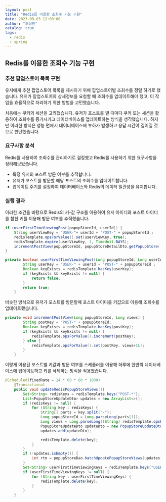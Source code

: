 ```yaml
---
layout: post
title: "Redis를 이용한 조회수 기능 구현"
date: 2023-09-03 12:00:00
author: "조상원"
catalog: true
tags:
  - redis
  - spring
---
```


## **Redis를 이용한 조회수 기능 구현**

### 추천 팝업스토어 목록 구현
유저에게 추천 팝업스토어 목록을 제시하기 위해 팝업스토어별 조회수를 정렬 하기로 했습니다. 유저가 팝업스토어의 상세정보를 요청할 때 조회수를 업데이트해야 했고, 이 작업을 효율적으로 처리하기 위한 방법을 고민했습니다.

처음에는 쿠키와 세션을 고려했습니다. 유저가 포스트를 열 때마다 쿠키 또는 세션을 활용하여 조회수를 증가시키고 데이터베이스를 업데이트하는 방식을 생각했습니다. 하지만 이러한 방식은 성능 면에서 데이터베이스에 부하가 발생하고 응답 시간이 길어질 것으로 판단했습니다.

### 요구사항 분석
Redis를 사용하여 조회수를 관리하기로 결정했고 Redis를 사용하기 위한 요구사항을 정리해보았습니다.

- 특정 유저의 포스트 방문 여부를 추적합니다.
- 유저가 포스트를 방문할 해당 포스트의 조회수를 업데이트합니다.
- 업데이트 주기를 설정하여 데이터베이스와 Redis의 데이터 일관성을 유지합니다.

### 실행 결과
이러한 조건을 바탕으로 Redis의 키-값 구조를 이용하여 유저 아이디와 포스트 아이디를 합친 키를 이용해 방문 여부를 추적했습니다.

```java
if (userFirstTimeViewingPost(popupStoreId, userId)) {
    String userViewKey = "USER-"+ userId + "POST-" + popupStoreId ;
    redisTemplate.opsForValue().set(userViewKey, true);
    redisTemplate.expire(userViewKey, 1, TimeUnit.DAYS);
    incrementPostView(popupStoreId, popupStoreDetailDto.getPopupStore().getViews());
}
```

```java
private boolean userFirstTimeViewingPost(Long popupStoreId, Long userId) {
        String userKey = "USER-" + userId + "POST-" + popupStoreId ;
        Boolean keyExists = redisTemplate.hasKey(userKey);
        if (keyExists && keyExists != null) {
            return false;
        }
        return true;
    }
```

비슷한 방식으로 유저가 포스트를 방문할때 포스트 아이디를 키값으로 이용해 조회수를 업데이트했습니다. 

```java
private void incrementPostView(Long popupStoreId, Long views) {
        String postKey = "POST-" + popupStoreId;
        Boolean keyExists = redisTemplate.hasKey(postKey);
        if (keyExists && keyExists != null) {
            redisTemplate.opsForValue().increment(postKey);
        } else {
            redisTemplate.opsForValue().set(postKey, views+1L);
        }
    }
```

이렇게 이용된 포스트별 키값과 방문 여부를 스케줄러를 이용해 하루에 한번씩 데이터베이스에 업데이트하고 키를 삭제하는 방식을 적용했습니다.
```java
@Scheduled(fixedRate = 24 * 60 * 60 * 1000)
    @Transactional
    public void updateRedisPopupStoreViews(){
        Set<String> redisKeys = redisTemplate.keys("POST-*");
        List<PopupStoreUpdateDto> updates = new ArrayList<>();
        if (redisKeys != null) {
            for (String key : redisKeys) {
                String[] parts = key.split("-");
                Long popupStoreId = Long.parseLong(parts[1]);
                Long views = Long.parseLong((String) redisTemplate.opsForValue().get(key));
                PopupStoreUpdateDto updateDto = new PopupStoreUpdateDto(popupStoreId, views);
                updates.add(updateDto);

                redisTemplate.delete(key);
            }
        }
        if (!updates.isEmpty()) {
            int rtn = popupStoreDao.batchUpdatePopupStoreViews(updates);
        }
        Set<String> userFirstTimeViewingKeys = redisTemplate.keys("USER-*POST-*");
        if (userFirstTimeViewingKeys != null) {
            for (String key : userFirstTimeViewingKeys) {
                redisTemplate.delete(key);
            }
        }
    }
```
